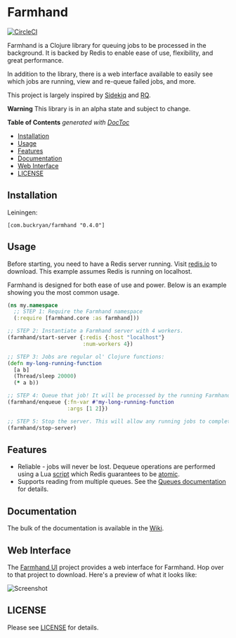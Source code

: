 # Farmhand

[![CircleCI](https://circleci.com/gh/b-ryan/farmhand.svg?style=svg)](https://circleci.com/gh/b-ryan/farmhand)

Farmhand is a Clojure library for queuing jobs to be processed in the
background. It is backed by Redis to enable ease of use, flexibility, and great
performance.

In addition to the library, there is a web interface available to easily see
which jobs are running, view and re-queue failed jobs, and more.

This project is largely inspired by
[Sidekiq](https://github.com/mperham/sidekiq) and
[RQ](https://github.com/nvie/rq).

**Warning** This library is in an alpha state and subject to change.

<!-- START doctoc generated TOC please keep comment here to allow auto update -->
<!-- DON'T EDIT THIS SECTION, INSTEAD RE-RUN doctoc TO UPDATE -->
**Table of Contents**  *generated with [DocToc](https://github.com/thlorenz/doctoc)*

- [Installation](#installation)
- [Usage](#usage)
- [Features](#features)
- [Documentation](#documentation)
- [Web Interface](#web-interface)
- [LICENSE](#license)

<!-- END doctoc generated TOC please keep comment here to allow auto update -->

## Installation

Leiningen:

```
[com.buckryan/farmhand "0.4.0"]
```

## Usage

Before starting, you need to have a Redis server running. Visit
[redis.io](https://redis.io/) to download. This example assumes Redis is running
on localhost.

Farmhand is designed for both ease of use and power. Below is an example showing
you the most common usage.

```clojure
(ns my.namespace
  ;; STEP 1: Require the Farmhand namespace
  (:require [farmhand.core :as farmhand]))

;; STEP 2: Instantiate a Farmhand server with 4 workers.
(farmhand/start-server {:redis {:host "localhost"}
                        :num-workers 4})

;; STEP 3: Jobs are regular ol' Clojure functions:
(defn my-long-running-function
  [a b]
  (Thread/sleep 20000)
  (* a b))

;; STEP 4: Queue that job! It will be processed by the running Farmhand server.
(farmhand/enqueue {:fn-var #'my-long-running-function
                   :args [1 2]})

;; STEP 5: Stop the server. This will allow any running jobs to complete.
(farmhand/stop-server)
```

## Features

- Reliable - jobs will never be lost. Dequeue operations are performed using a
  Lua
  [script](https://github.com/b-ryan/farmhand/blob/master/resources/farmhand/dequeue.lua)
  which Redis guarantees to be
  [atomic](https://redis.io/commands/eval#atomicity-of-scripts).
- Supports reading from multiple queues. See the [Queues
  documentation](https://github.com/b-ryan/farmhand/wiki/Queues) for details.

## Documentation

The bulk of the documentation is available in the
[Wiki](https://github.com/b-ryan/farmhand/wiki).

## Web Interface

The [Farmhand UI](https://github.com/b-ryan/farmhand-ui) project provides a web
interface for Farmhand. Hop over to that project to download. Here's a preview
of what it looks like:

![Screenshot](https://github.com/b-ryan/farmhand-ui/raw/master/preview.png)

## LICENSE

Please see [LICENSE](https://github.com/b-ryan/farmhand/blob/master/LICENSE)
for details.
